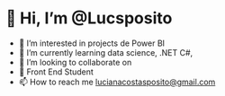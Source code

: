 # 👋 Hi, I’m @Lucsposito
- 👀 I’m interested in  projects de Power BI
- 🌱 I’m currently learning  data science, .NET C#, 
- 💞️ I’m looking to collaborate on
- 📖 Front End Student
- 📫 How to reach me  lucianacostasposito@gmail.com

<!---
Lucsposito/Lucsposito is a ✨ special ✨ repository because its `README.md` (this file) appears on your GitHub profile.
You can click the Preview link to take a look at your changes.
--->
